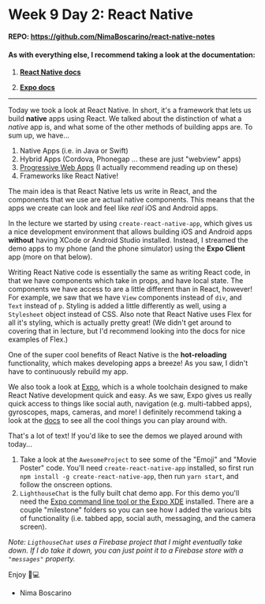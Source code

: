 # Week 9 Day 2: React Native

**REPO: https://github.com/NimaBoscarino/react-native-notes**

#### As with everything else, I recommend taking a look at the documentation:

1. [**React Native docs**](https://facebook.github.io/react-native/)

2. [**Expo docs**](https://docs.expo.io/versions/latest/)

---  
Today we took a look at React Native. In short, it's a framework that lets us build **native** apps using React. We talked about the distinction of what a *native* app is, and what some of the other methods of building apps are. To sum up, we have...

1. Native Apps (i.e. in Java or Swift)
2. Hybrid Apps (Cordova, Phonegap ... these are just "webview" apps)
3. [Progressive Web Apps](https://developers.google.com/web/progressive-web-apps/) (I actually recommend reading up on these)
4. Frameworks like React Native!

The main idea is that React Native lets us write in React, and the components that we use are actual native components. This means that the apps we create can look and feel like *real* iOS and Android apps.

In the lecture we started by using `create-react-native-app`, which gives us a nice development environment that allows building iOS and Android apps **without** having XCode or Android Studio installed. Instead, I streamed the demo apps to my phone (and the phone simulator) using the **Expo Client** app (more on that below).

Writing React Native code is essentially the same as writing React code, in that we have components which take in props, and have local state. The components we have access to are a little different than in React, however! For example, we saw that we have `View` components instead of `div`, and `Text` instead of `p`.  Styling is added a little differently as well, using a `Stylesheet` object instead of CSS. Also note that React Native uses Flex for all it's styling, which is actually pretty great! (We didn't get around to covering that in lecture, but I'd recommend looking into the docs for nice examples of Flex.)

One of the super cool benefits of React Native is the **hot-reloading** functionality, which makes developing apps a breeze! As you saw, I didn't have to continuously rebuild my app.

We also took a look at [Expo](https://expo.io/), which is a whole toolchain designed to make React Native development quick and easy. As we saw, Expo gives us really quick access to things like social auth, navigation (e.g. multi-tabbed apps), gyroscopes, maps, cameras, and more! I definitely recommend taking a look at the [docs](https://docs.expo.io/versions/latest/) to see all the cool things you can play around with.

That's a lot of text! If you'd like to see the demos we played around with today...

1. Take a look at the `AwesomeProject` to see some of the "Emoji" and "Movie Poster" code. You'll need `create-react-native-app` installed, so first run `npm install -g create-react-native-app`, then run `yarn start`, and follow the onscreen options.
2. `LighthouseChat` is the fully built chat demo app. For this demo you'll need the [Expo command line tool or the Expo XDE](https://expo.io/tools) installed. There are a couple "milestone" folders so you can see how I added the various bits of functionality (i.e. tabbed app, social auth, messaging, and the camera screen).

*Note: `LigthouseChat` uses a Firebase project that I might eventually take down. If I do take it down, you can just point it to a Firebase store with a `"messages"` property.*

Enjoy 🤖💻

- Nima Boscarino
